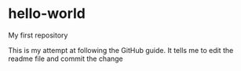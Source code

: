 # hello-world
My first repository 

This is my attempt at following the GitHub guide. It tells me to edit the readme file and commit the change
